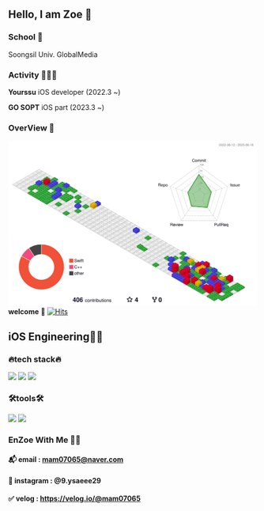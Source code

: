 <div align="left">

## Hello, I am Zoe 👋 #
### School 🏫
Soongsil Univ. GlobalMedia
### Activity 🌊🏄‍♂️
**Yourssu** iOS developer (2022.3 ~)

**GO SOPT** iOS part (2023.3 ~)

### OverView 👀
![](./profile-3d-contrib/profile-gitblock.svg)
**welcome** 🥳 [![Hits](https://hits.seeyoufarm.com/api/count/incr/badge.svg?url=https%3A%2F%2Fgithub.com%2FZoe0929&count_bg=%23BCE6F9&title_bg=%23555555&icon=&icon_color=%23E7E7E7&title=hits&edge_flat=false)](https://hits.seeyoufarm.com)

## iOS Engineering👩‍💻 ##
### 🔥tech stack🔥 ###
<img src="https://img.shields.io/badge/Swift-F05138?style=flat-square&logo=Swift&logoColor=white"/>
<img src="https://img.shields.io/badge/UIKit-2396F3?style=flat-square&logo=UIKit&logoColor=white"/>
<img src="https://img.shields.io/badge/iOS-000000?style=flat-square&logo=ios&logoColor=white"/>

### 🛠️tools🛠️ ###
<img src="https://img.shields.io/badge/github-000000?style=flat-square&logo=github&logoColor=white"/>
<img src="https://img.shields.io/badge/Xcode-147EFB?style=flat-square&logo=xcode&logoColor=white"/>
<br>

### EnZoe With Me 🙆‍♀️ 
#### 📬 email : mam07065@naver.com
#### 📸 instagram : @9.ysaeee29
#### ✅ velog : https://velog.io/@mam07065

</div>

